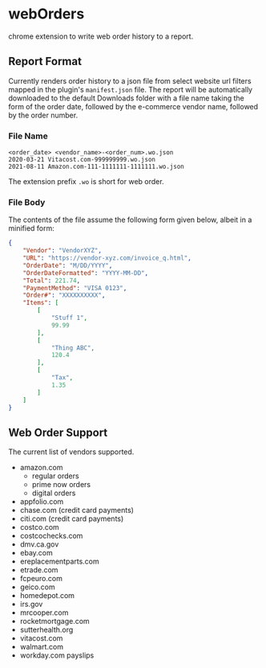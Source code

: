 # webOrders
chrome extension to write web order history to a report.

## Report Format
Currently renders order history to a json file from select website url filters mapped in the plugin's `manifest.json` file. The report will be automatically downloaded to the default Downloads folder with a file name taking the form of the order date, followed by the e-commerce vendor name, followed by the order number.

### File Name
    <order_date> <vendor_name>-<order_num>.wo.json
    2020-03-21 Vitacost.com-999999999.wo.json
    2021-08-11 Amazon.com-111-1111111-1111111.wo.json

The extension prefix `.wo` is short for web order.


### File Body
The contents of the file assume the following form given below, albeit in a minified form:
```json
{
    "Vendor": "VendorXYZ",
    "URL": "https://vendor-xyz.com/invoice_q.html",
    "OrderDate": "M/DD/YYYY",
    "OrderDateFormatted": "YYYY-MM-DD",
    "Total": 221.74,
    "PaymentMethod": "VISA 0123",
    "Order#": "XXXXXXXXXX",
    "Items": [
        [
            "Stuff 1",
            99.99
        ],
        [
            "Thing ABC",
            120.4
        ],
        [
            "Tax",
            1.35
        ]
    ]
}
```

## Web Order Support
The current list of vendors supported.
* amazon.com
    + regular orders
    + prime now orders
    + digital orders
* appfolio.com
* chase.com (credit card payments)
* citi.com (credit card payments)
* costco.com
* costcochecks.com
* dmv.ca.gov
* ebay.com
* ereplacementparts.com
* etrade.com
* fcpeuro.com
* geico.com
* homedepot.com
* irs.gov
* mrcooper.com
* rocketmortgage.com
* sutterhealth.org
* vitacost.com
* walmart.com
* workday.com payslips
